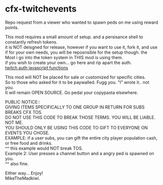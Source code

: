 # cfx-twitchevents
Repo request from a viewer who wanted to spawn peds on me using reward points.  
  
This mod requires a small amount of setup. and a persisance shell to constantly refresh tokens.  
it is NOT deisgned for release, however if you want to use it, fork it, and use if for your own needs, 
you will be reposnsible for the setup though. the Most i go into the token system in THIS mod is using them.  
if you wish to create your own... go here and rip apart the auth.  
[twitch auth javascript functions](https://github.com/mikethemadkiwi/bawt/blob/master/twitchauth/mk_twitchauth.js)  
  
This mod will NOT be placed for sale or customized for specific cities.  
So to those who asked for it to be paywalled. Fugg you. "I" wrote it.. not you.  
It will remain OPEN SOURCE. Go pedal your copypasta elsewhere.  
  

PUBLIC NOTICE::  
GIVING ITEMS SPECIFICALLY TO ONE GROUP IN RETURN FOR SUBS BREAKS CFX TOS.  
DO NOT USE THIS CODE TO BREAK THOSE TERMS. YOU WILL BE LIABLE. NOT ME.  
YOU SHOULD ONLY BE USING THIS CODE TO GIFT TO EVERYONE ON EVENTS YOU CHOSE.  
EXAMPLE: if a user subs, you can gift the entire city player population cash, or free food and drinks.  
^^ this example would NOT break TOS.  
Example 2: User presses a channel button and a angry ped is spawned on you.  
^^ also fine.  
  
Either way... Enjoy!  
MikeTheMadkiwi.